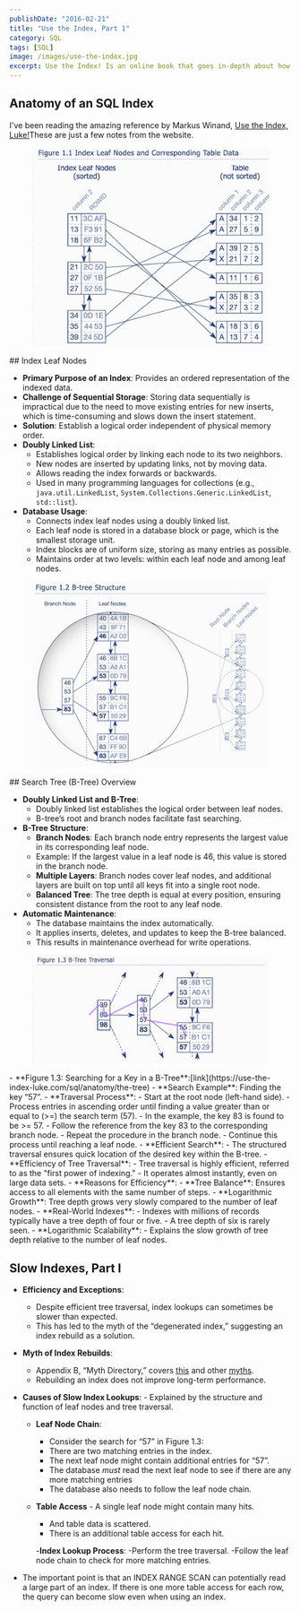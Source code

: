 ```yaml
---
publishDate: "2016-02-21"
title: "Use the Index, Part 1"
category: SQL
tags: [SQL]
image: /images/use-the-index.jpg
excerpt: Use the Index! Is an online book that goes in-depth about how to use and create indexes. These are a few notes from the book.
---
```


## Anatomy of an SQL Index

I've been reading the amazing reference by Markus Winand, [Use the Index, Luke!](https://use-the-index-luke.com/)These are just a few notes from the website.

<figure class="half">
    <img src="/assets/images/use-the-index/use-the-index11.jpg">
</figure>
## Index Leaf Nodes

- **Primary Purpose of an Index**: Provides an ordered representation of the indexed data.
- **Challenge of Sequential Storage**: Storing data sequentially is impractical due to the need to move existing entries for new inserts, which is time-consuming and slows down the insert statement.
- **Solution**: Establish a logical order independent of physical memory order.
- **Doubly Linked List**:
  - Establishes logical order by linking each node to its two neighbors.
  - New nodes are inserted by updating links, not by moving data.
  - Allows reading the index forwards or backwards.
  - Used in many programming languages for collections (e.g., `java.util.LinkedList`, `System.Collections.Generic.LinkedList`, `std::list`).
- **Database Usage**:
  - Connects index leaf nodes using a doubly linked list.
  - Each leaf node is stored in a database block or page, which is the smallest storage unit.
  - Index blocks are of uniform size, storing as many entries as possible.
  - Maintains order at two levels: within each leaf node and among leaf nodes.

<figure class="half">
    <img src="/assets/images/use-the-index/use-the-index12.jpg">
</figure>
## Search Tree (B-Tree) Overview

- **Doubly Linked List and B-Tree**:
  - Doubly linked list establishes the logical order between leaf nodes.
  - B-tree’s root and branch nodes facilitate fast searching.
- **B-Tree Structure**:
  - **Branch Nodes**: Each branch node entry represents the largest value in its corresponding leaf node.
  - Example: If the largest value in a leaf node is 46, this value is stored in the branch node.
  - **Multiple Layers**: Branch nodes cover leaf nodes, and additional layers are built on top until all keys fit into a single root node.
  - **Balanced Tree**: The tree depth is equal at every position, ensuring consistent distance from the root to any leaf node.
- **Automatic Maintenance**:
  - The database maintains the index automatically.
  - It applies inserts, deletes, and updates to keep the B-tree balanced.
  - This results in maintenance overhead for write operations.

<figure class="half">
    <img src="/assets/images/use-the-index/use-the-index-13.jpg">
</figure>
- **Figure 1.3: Searching for a Key in a B-Tree**:[link](https://use-the-index-luke.com/sql/anatomy/the-tree)
  - **Search Example**: Finding the key “57”.
  - **Traversal Process**:
    - Start at the root node (left-hand side).
    - Process entries in ascending order until finding a value greater than or equal to (>=) the search term (57).
    - In the example, the key 83 is found to be >= 57.
    - Follow the reference from the key 83 to the corresponding branch node.
    - Repeat the procedure in the branch node.
    - Continue this process until reaching a leaf node.
- **Efficient Search**:
  - The structured traversal ensures quick location of the desired key within the B-tree.
- **Efficiency of Tree Traversal**:
  - Tree traversal is highly efficient, referred to as the "first power of indexing."
  - It operates almost instantly, even on large data sets.
- **Reasons for Efficiency**:
  - **Tree Balance**: Ensures access to all elements with the same number of steps.
  - **Logarithmic Growth**: Tree depth grows very slowly compared to the number of leaf nodes.
- **Real-World Indexes**:
  - Indexes with millions of records typically have a tree depth of four or five.
  - A tree depth of six is rarely seen.
- **Logarithmic Scalability**:
  - Explains the slow growth of tree depth relative to the number of leaf nodes.

## Slow Indexes, Part I

- **Efficiency and Exceptions**:

  - Despite efficient tree traversal, index lookups can sometimes be slower than expected.
  - This has led to the myth of the “degenerated index,” suggesting an index rebuild as a solution.

- **Myth of Index Rebuilds**:
  - Appendix B, “Myth Directory,” covers [this](https://use-the-index-luke.com/sql/myth-directory/indexes-can-degenerate) and other [myths](https://use-the-index-luke.com/sql/myth-directory).
  - Rebuilding an index does not improve long-term performance.
- **Causes of Slow Index Lookups**: - Explained by the structure and function of leaf nodes and tree traversal.

  - **Leaf Node Chain**:

    - Consider the search for “57” in Figure 1.3:
    - There are two matching entries in the index.
    - The next leaf node might contain additional entries for “57”.
    - The database *must* read the next leaf node to see if there are any more matching entries
    - The database also needs to follow the leaf node chain.

  - **Table Access**
    - A single leaf node might contain many hits.

    - And table data is scattered.
    - There is an additional table access for each hit.

    -**Index Lookup Process**:
    -Perform the tree traversal.
    -Follow the leaf node chain to check for more matching entries.

- The important point is that an INDEX RANGE SCAN can potentially read a large part of an index. If there is one more table access for each row, the query can become slow even when using an index.
